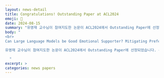 ```yaml
---
layout: news-detail
title: Congratulations! Outstanding Paper at ACL2024
emoji: 🎉
date: 2024-08-15
summary: "유영재 교수님이 참여지도한 논문이 ACL2024에서 Outstanding Paper에 선정되었습니다!"
body: "
<br>
Can Large Language Models be Good Emotional Supporter? Mitigating Preference Bias on Emotional Support Conversation <br>

유영재 교수님이 참여지도한 논문이 ACL2024에서 Outstanding Paper에 선정되었습니다. 축하드립니다!<br>

  "
excerpt: >
categories: news papers
---
```


